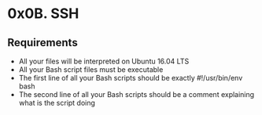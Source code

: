 # 0x0B. SSH

## Requirements

* All your files will be interpreted on Ubuntu 16.04 LTS
* All your Bash script files must be executable
* The first line of all your Bash scripts should be exactly #!/usr/bin/env bash
* The second line of all your Bash scripts should be a comment explaining what is the script doing

